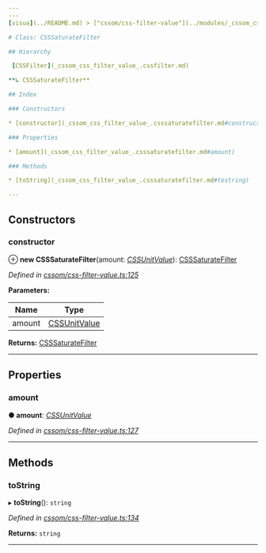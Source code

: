 ```yaml
---
---
[visua](../README.md) > ["cssom/css-filter-value"](../modules/_cssom_css_filter_value_.md) > [CSSSaturateFilter](../classes/_cssom_css_filter_value_.csssaturatefilter.md)

# Class: CSSSaturateFilter

## Hierarchy

 [CSSFilter](_cssom_css_filter_value_.cssfilter.md)

**↳ CSSSaturateFilter**

## Index

### Constructors

* [constructor](_cssom_css_filter_value_.csssaturatefilter.md#constructor)

### Properties

* [amount](_cssom_css_filter_value_.csssaturatefilter.md#amount)

### Methods

* [toString](_cssom_css_filter_value_.csssaturatefilter.md#tostring)

---
```


## Constructors

<a id="constructor"></a>

###  constructor

⊕ **new CSSSaturateFilter**(amount: *[CSSUnitValue](_cssom_css_unit_value_.cssunitvalue.md)*): [CSSSaturateFilter](_cssom_css_filter_value_.csssaturatefilter.md)

*Defined in [cssom/css-filter-value.ts:125](https://github.com/umbopepato/visua/blob/221e6a0/src/cssom/css-filter-value.ts#L125)*

**Parameters:**

| Name | Type |
| ------ | ------ |
| amount | [CSSUnitValue](_cssom_css_unit_value_.cssunitvalue.md) |

**Returns:** [CSSSaturateFilter](_cssom_css_filter_value_.csssaturatefilter.md)

___

## Properties

<a id="amount"></a>

###  amount

**● amount**: *[CSSUnitValue](_cssom_css_unit_value_.cssunitvalue.md)*

*Defined in [cssom/css-filter-value.ts:127](https://github.com/umbopepato/visua/blob/221e6a0/src/cssom/css-filter-value.ts#L127)*

___

## Methods

<a id="tostring"></a>

###  toString

▸ **toString**(): `string`

*Defined in [cssom/css-filter-value.ts:134](https://github.com/umbopepato/visua/blob/221e6a0/src/cssom/css-filter-value.ts#L134)*

**Returns:** `string`

___

